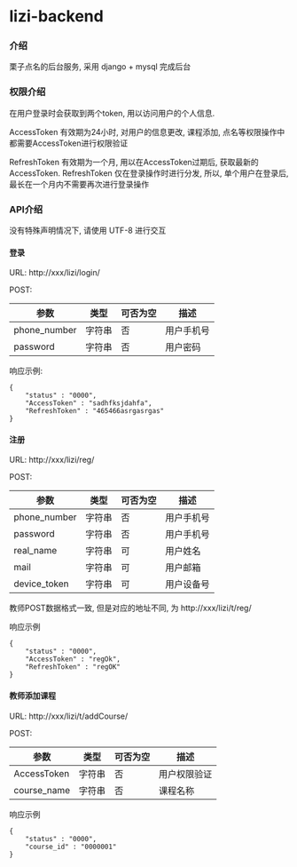 # lizi-backend

### 介绍
栗子点名的后台服务, 采用 django + mysql 完成后台


### 权限介绍

在用户登录时会获取到两个token, 用以访问用户的个人信息.

AccessToken 有效期为24小时, 对用户的信息更改, 课程添加, 点名等权限操作中都需要AccessToken进行权限验证

RefreshToken 有效期为一个月, 用以在AccessToken过期后, 获取最新的 AccessToken. RefreshToken 仅在登录操作时进行分发, 所以, 单个用户在登录后, 最长在一个月内不需要再次进行登录操作

### API介绍

没有特殊声明情况下, 请使用 UTF-8 进行交互

#### 登录

URL: http://xxx/lizi/login/

POST:

| 参数 | 类型 | 可否为空 | 描述 |
| --- | ----- | ------- | ----- |
| phone\_number | 字符串 | 否 |  用户手机号 |
| password | 字符串 | 否 | 用户密码 |

响应示例:

```
{
	"status" : "0000",
	"AccessToken" : "sadhfksjdahfa",
	"RefreshToken" : "465466asrgasrgas"
}
```

#### 注册

URL: http://xxx/lizi/reg/

POST:

| 参数 | 类型 | 可否为空 | 描述 |
| --- | --- | --- | --- |
| phone\_number | 字符串 | 否 | 用户手机号 |
| password | 字符串 | 否 | 用户手机号 |
| real\_name | 字符串 | 可 | 用户姓名 |
| mail | 字符串 | 可 | 用户邮箱 |
| device\_token | 字符串 | 可 | 用户设备号 |

教师POST数据格式一致, 但是对应的地址不同, 为 http://xxx/lizi/t/reg/

响应示例

```
{
	"status" : "0000",
	"AccessToken" : "regOk",
	"RefreshToken" : "regOK"
}
```

#### 教师添加课程

URL: http://xxx/lizi/t/addCourse/

POST:

| 参数 | 类型 | 可否为空 | 描述 |
| --- | --- | ---- | ---- |
| AccessToken | 字符串 | 否 | 用户权限验证 |
| course\_name | 字符串 | 否 | 课程名称 |

响应示例

```
{
	"status" : "0000",
	"course_id" : "0000001"
}
```

####





















